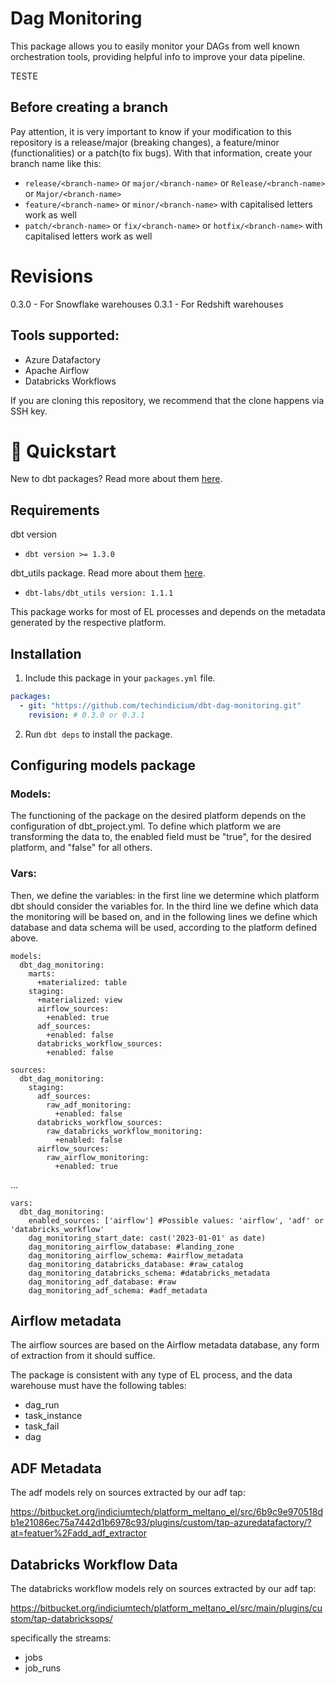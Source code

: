 # Dag Monitoring
This package allows you to easily monitor your DAGs from well known orchestration tools, providing helpful info to improve your data pipeline.

TESTE

## Before creating a branch

Pay attention, it is very important to know if your modification to this repository is a release/major (breaking changes), a feature/minor (functionalities) or a patch(to fix bugs). With that information, create your branch name like this:

- `release/<branch-name>` or `major/<branch-name>` or `Release/<branch-name>` or `Major/<branch-name>`
- `feature/<branch-name>` or `minor/<branch-name>` with capitalised letters work as well
- `patch/<branch-name>` or `fix/<branch-name>` or `hotfix/<branch-name>` with capitalised letters work as well

# Revisions
0.3.0 - For Snowflake warehouses
0.3.1 - For Redshift warehouses

## Tools supported:

- Azure Datafactory
- Apache Airflow
- Databricks Workflows

If you are cloning this repository, we recommend that the clone happens via SSH key. 

# :running: Quickstart

New to dbt packages? Read more about them [here](https://docs.getdbt.com/docs/building-a-dbt-project/package-management/).

## Requirements
dbt version
* ```dbt version >= 1.3.0```

dbt_utils package. Read more about them [here](https://hub.getdbt.com/dbt-labs/dbt_utils/latest/).
* ```dbt-labs/dbt_utils version: 1.1.1``` 

This package works for most of EL processes and depends on the metadata generated by the respective platform.

## Installation

1. Include this package in your `packages.yml` file.
```yaml
packages:
  - git: "https://github.com/techindicium/dbt-dag-monitoring.git"
    revision: # 0.3.0 or 0.3.1
```

2. Run `dbt deps` to install the package.

## Configuring models package

### Models:
The functioning of the package on the desired platform depends on the configuration of dbt_project.yml. To define which platform we are transforming the data to, the enabled field must be "true", for the desired platform, and "false" for all others. 

### Vars:
Then, we define the variables: in the first line we determine which platform dbt should consider the variables for. In the third line we define which data the monitoring will be based on, and in the following lines we define which database and data schema will be used, according to the platform defined above.
```
models:
  dbt_dag_monitoring:
    marts:
      +materialized: table
    staging:
      +materialized: view
      airflow_sources:
        +enabled: true
      adf_sources:
        +enabled: false
      databricks_workflow_sources:
        +enabled: false

sources:
  dbt_dag_monitoring:
    staging:
      adf_sources:
        raw_adf_monitoring:
          +enabled: false
      databricks_workflow_sources:
        raw_databricks_workflow_monitoring:
          +enabled: false
      airflow_sources:
        raw_airflow_monitoring:
          +enabled: true
```
...
```
vars:
  dbt_dag_monitoring:
    enabled_sources: ['airflow'] #Possible values: 'airflow', 'adf' or 'databricks_workflow'
    dag_monitoring_start_date: cast('2023-01-01' as date)
    dag_monitoring_airflow_database: #landing_zone
    dag_monitoring_airflow_schema: #airflow_metadata
    dag_monitoring_databricks_database: #raw_catalog
    dag_monitoring_databricks_schema: #databricks_metadata
    dag_monitoring_adf_database: #raw
    dag_monitoring_adf_schema: #adf_metadata
```

## Airflow metadata

The airflow sources are based on the Airflow metadata database, any form of extraction from it should suffice.

The package is consistent with any type of EL process, and the data warehouse must have the following tables:
- dag_run
- task_instance
- task_fail
- dag

## ADF Metadata

The adf models rely on sources extracted by our adf tap:

https://bitbucket.org/indiciumtech/platform_meltano_el/src/6b9c9e970518db1e21086ec75a7442d1b6978c93/plugins/custom/tap-azuredatafactory/?at=featuer%2Fadd_adf_extractor

## Databricks Workflow Data
The databricks workflow models rely on sources extracted by our adf tap:

https://bitbucket.org/indiciumtech/platform_meltano_el/src/main/plugins/custom/tap-databricksops/

specifically the streams:

- jobs
- job_runs


